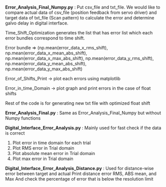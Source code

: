 **Error_Analysis_Final_Numpy.py** :
Put csv_file and txt_file. We would like to compare actual data of csv_file (position feedback from servo driver) and 
target data of txt_file (Scan pattern) to calculate the error and determine galvo delay in digital interface.

Time_Shift_Optimization generates the list that has error list which each error bundles correspond to time shift. 

Error bundle => (np.mean(error_data_x_rms_shift), np.mean(error_data_x_mean_abs_shift), np.mean(error_data_x_max_abs_shift), 
np.mean(error_data_y_rms_shift), np.mean(error_data_y_mean_abs_shift), np.mean(error_data_y_max_abs_shift)

Error_of_Shifts_Print -> plot each errors using matplotlib

Error_in_time_Domain -> plot graph and print errors in the case of float shifts

Rest of the code is for generating new txt file with optimized float shift



**Error_Analysis_Final.py**  : Same as Error_Analysis_Final_Numpy but without Numpy functions

**Digital_Interface_Error_Analysis.py** : Mainly used for fast check if the data is correct
1. Plot error in time domain for each trial
2. Plot RMS error in Trial domain
3. Plot absolute mean error in Trial domain
4. Plot max error in Trial domain

**Digital_Interface_Error_Analysis_Distance.py** : Used for distance-wise error between target and actual
Print distance error RMS, ABS mean, and Max
And check the percentage of error that is below the resolution limit
